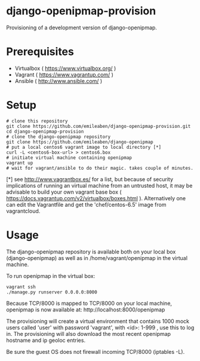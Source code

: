 django-openipmap-provision
==========================

Provisioning of a development version of django-openipmap.

Prerequisites
=============
- Virtualbox ( https://www.virtualbox.org/ )
- Vagrant ( https://www.vagrantup.com/ )
- Ansible ( http://www.ansible.com/ )

Setup
=====

    # clone this repository
    git clone https://github.com/emileaben/django-openipmap-provision.git
    cd django-openipmap-provision
    # clone the django-openipmap repository
    git clone https://github.com/emileaben/django-openipmap
    # put a local centos6 vagrant image to local directory [*]
    curl -L <centos6-box-url> > centos6.box
    # initiate virtual machine containing openipmap
    vagrant up
    # wait for vagrant/ansible to do their magic. takes couple of minutes.

[*] see http://www.vagrantbox.es/ for a list, but because of security implications of running an virtual machine from an untrusted host, it may be advisable to build your own vagrant base box ( https://docs.vagrantup.com/v2/virtualbox/boxes.html ). Alternatively one can edit the Vagrantfile and get the 'chef/centos-6.5' image from vagrantcloud.

Usage
=====

The django-openipmap repository is available both on your local box (django-openipmap) as well as in /home/vagrant/openipmap in the virtual machine.

To run openipmap in the virtual box:

    vagrant ssh
    ./manage.py runserver 0.0.0.0:8000
   
Because TCP/8000 is mapped to TCP/8000 on your local machine, openipmap is now available at: http://localhost:8000/openipmap

The provisioning will create a virtual environment that contains 1000 mock users called 'user<id>' with password 'vagrant', with \<id\>: 1-999 , use this to log in. The provisioning will also download the most recent openipmap hostname and ip geoloc entries.

Be sure the guest OS does not firewall incoming TCP/8000 (iptables -L).
